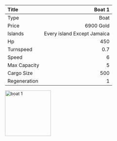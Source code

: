 |Title        | Boat 1     
|:-|-:
|Type         | Boat           
|Price        | 6900 Gold    
|Islands      | Every island Except Jamaica
|Hp           | 450
|Turnspeed    | 0.7
|Speed        | 6
|Max Capacity | 5
|Cargo Size   | 500
|Regeneration | 1

<img src="assets/img/boat.png" alt="boat 1" width="150px" length="150px">